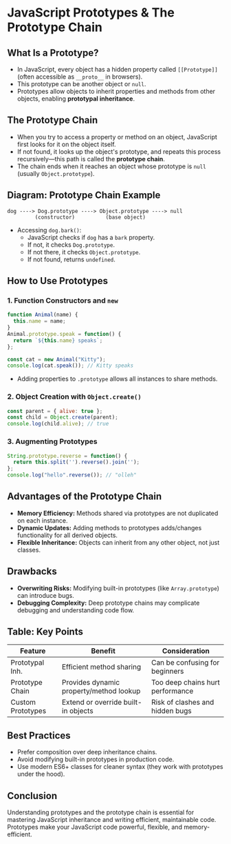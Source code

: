 # JavaScript Prototypes & The Prototype Chain

## What Is a Prototype?

- In JavaScript, every object has a hidden property called `[[Prototype]]` (often accessible as `__proto__` in browsers).
- This prototype can be another object or `null`.
- Prototypes allow objects to inherit properties and methods from other objects, enabling **prototypal inheritance**.

## The Prototype Chain

- When you try to access a property or method on an object, JavaScript first looks for it on the object itself.
- If not found, it looks up the object's prototype, and repeats this process recursively—this path is called the **prototype chain**.
- The chain ends when it reaches an object whose prototype is `null` (usually `Object.prototype`).

## Diagram: Prototype Chain Example

```
dog ----> Dog.prototype ----> Object.prototype ----> null
         (constructor)          (base object)
```

- Accessing `dog.bark()`:
  - JavaScript checks if `dog` has a `bark` property.
  - If not, it checks `Dog.prototype`.
  - If not there, it checks `Object.prototype`.
  - If not found, returns `undefined`.

## How to Use Prototypes

### 1. Function Constructors and `new`

```js
function Animal(name) {
  this.name = name;
}
Animal.prototype.speak = function() {
  return `${this.name} speaks`;
};

const cat = new Animal("Kitty");
console.log(cat.speak()); // Kitty speaks
```
- Adding properties to `.prototype` allows all instances to share methods.

### 2. Object Creation with `Object.create()`

```js
const parent = { alive: true };
const child = Object.create(parent);
console.log(child.alive); // true
```

### 3. Augmenting Prototypes

```js
String.prototype.reverse = function() {
  return this.split('').reverse().join('');
};
console.log("hello".reverse()); // "olleh"
```

## Advantages of the Prototype Chain

- **Memory Efficiency:** Methods shared via prototypes are not duplicated on each instance.
- **Dynamic Updates:** Adding methods to prototypes adds/changes functionality for all derived objects.
- **Flexible Inheritance:** Objects can inherit from any other object, not just classes.

## Drawbacks

- **Overwriting Risks:** Modifying built-in prototypes (like `Array.prototype`) can introduce bugs.
- **Debugging Complexity:** Deep prototype chains may complicate debugging and understanding code flow.

## Table: Key Points

| Feature           | Benefit                                  | Consideration                      |
|-------------------|------------------------------------------|------------------------------------|
| Prototypal Inh.   | Efficient method sharing                 | Can be confusing for beginners     |
| Prototype Chain   | Provides dynamic property/method lookup  | Too deep chains hurt performance   |
| Custom Prototypes | Extend or override built-in objects      | Risk of clashes and hidden bugs    |

## Best Practices

- Prefer composition over deep inheritance chains.
- Avoid modifying built-in prototypes in production code.
- Use modern ES6+ classes for cleaner syntax (they work with prototypes under the hood).

## Conclusion

Understanding prototypes and the prototype chain is essential for mastering JavaScript inheritance and writing efficient, maintainable code. Prototypes make your JavaScript code powerful, flexible, and memory-efficient.
